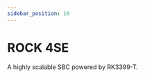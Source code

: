 ```yaml
---
sidebar_position: 10
---
```


# ROCK 4SE

A highly scalable SBC powered by RK3399-T.

<DocCardList />
